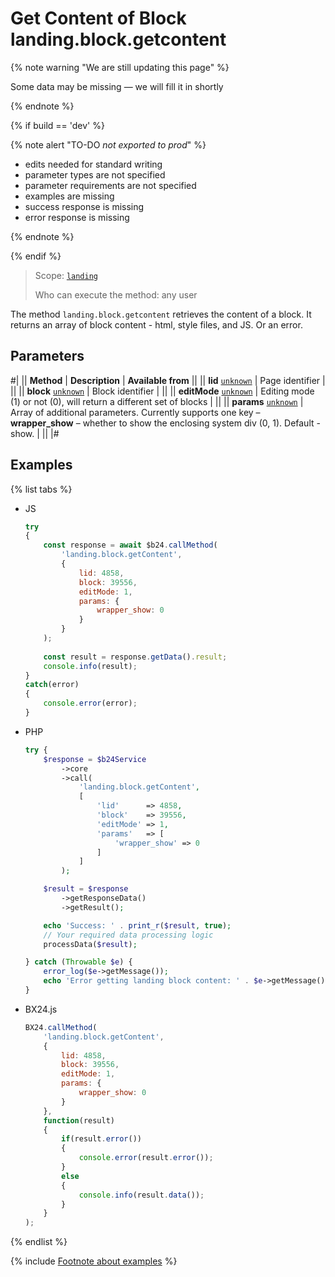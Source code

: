 # Get Content of Block landing.block.getcontent

{% note warning "We are still updating this page" %}

Some data may be missing — we will fill it in shortly

{% endnote %}

{% if build == 'dev' %}

{% note alert "TO-DO _not exported to prod_" %}

- edits needed for standard writing
- parameter types are not specified
- parameter requirements are not specified
- examples are missing
- success response is missing
- error response is missing

{% endnote %}

{% endif %}

> Scope: [`landing`](../../../scopes/permissions.md)
>
> Who can execute the method: any user

The method `landing.block.getcontent` retrieves the content of a block. It returns an array of block content - html, style files, and JS. Or an error.

## Parameters

#|
|| **Method** | **Description** | **Available from** ||
|| **lid**
[`unknown`](../../../data-types.md) | Page identifier | ||
|| **block**
[`unknown`](../../../data-types.md) | Block identifier | ||
|| **editMode**
[`unknown`](../../../data-types.md) | Editing mode (1) or not (0), will return a different set of blocks | ||
|| **params**
[`unknown`](../../../data-types.md) | Array of additional parameters. Currently supports one key – **wrapper_show** – whether to show the enclosing system div (0, 1). Default - show. | ||
|#

## Examples

{% list tabs %}

- JS

    ```js
    try
    {
    	const response = await $b24.callMethod(
    		'landing.block.getContent',
    		{
    			lid: 4858,
    			block: 39556,
    			editMode: 1,
    			params: {
    				wrapper_show: 0
    			}
    		}
    	);
    	
    	const result = response.getData().result;
    	console.info(result);
    }
    catch(error)
    {
    	console.error(error);
    }
    ```

- PHP

    ```php
    try {
        $response = $b24Service
            ->core
            ->call(
                'landing.block.getContent',
                [
                    'lid'      => 4858,
                    'block'    => 39556,
                    'editMode' => 1,
                    'params'   => [
                        'wrapper_show' => 0
                    ]
                ]
            );
    
        $result = $response
            ->getResponseData()
            ->getResult();
    
        echo 'Success: ' . print_r($result, true);
        // Your required data processing logic
        processData($result);
    
    } catch (Throwable $e) {
        error_log($e->getMessage());
        echo 'Error getting landing block content: ' . $e->getMessage();
    }
    ```

- BX24.js

    ```js
    BX24.callMethod(
        'landing.block.getContent',
        {
            lid: 4858,
            block: 39556,
            editMode: 1,
            params: {
                wrapper_show: 0
            }
        },
        function(result)
        {
            if(result.error())
            {
                console.error(result.error());
            }
            else
            {
                console.info(result.data());
            }
        }
    );
    ```

{% endlist %}

{% include [Footnote about examples](../../../../_includes/examples.md) %}